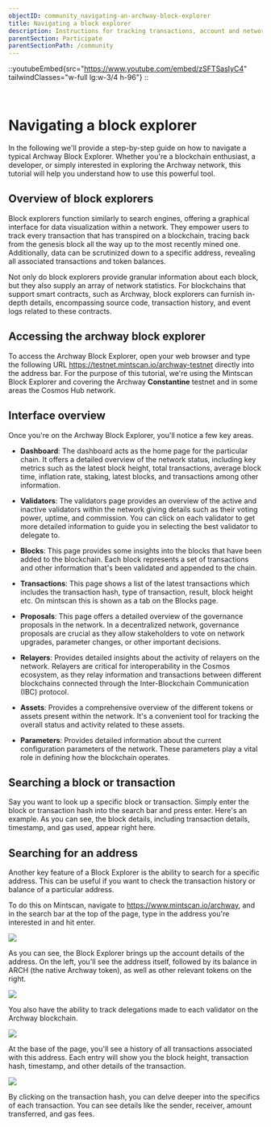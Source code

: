 ```yaml
---
objectID: community_navigating-an-archway-block-explorer
title: Navigating a block explorer
description: Instructions for tracking transactions, account and network activities
parentSection: Participate
parentSectionPath: /community
---
```


::youtubeEmbed{src="https://www.youtube.com/embed/zSFTSasIyC4" tailwindClasses="w-full lg:w-3/4 h-96"}
::

<br>

# Navigating a block explorer

In the following we'll provide a step-by-step guide on how to navigate a typical Archway Block Explorer. Whether you're a blockchain enthusiast, a developer, or simply interested in exploring the Archway network, this tutorial will help you understand how to use this powerful tool.


## Overview of block explorers

Block explorers function similarly to search engines, offering a graphical interface for data visualization within a network. They empower users to track every transaction that has transpired on a blockchain, tracing back from the genesis block all the way up to the most recently mined one. Additionally, data can be scrutinized down to a specific address, revealing all associated transactions and token balances.

Not only do block explorers provide granular information about each block, but they also supply an array of network statistics. For blockchains that support smart contracts, such as Archway, block explorers can furnish in-depth details, encompassing source code, transaction history, and event logs related to these contracts.


## Accessing the archway block explorer

To access the Archway Block Explorer, open your web browser and type the following URL https://testnet.mintscan.io/archway-testnet directly into the address bar. For the purpose of this tutorial, we're using the Mintscan Block Explorer and covering the Archway **Constantine** testnet and in some areas the Cosmos Hub network.

## Interface overview

Once you're on the Archway Block Explorer, you'll notice a few key areas.

- **Dashboard**: The dashboard acts as the home page for the particular chain. It offers a detailed overview of the network status, including key metrics such as the latest block height, total transactions, average block time, inflation rate, staking, latest blocks, and transactions among other information.

- **Validators**: The validators page provides an overview of the active and inactive validators within the network giving details such as their voting power, uptime, and commission. You can click on each validator to get more detailed information to guide you in selecting the best validator to delegate to.

- **Blocks**: This page provides some insights into the blocks that have been added to the blockchain. Each block represents a set of transactions and other information that's been validated and appended to the chain.

- **Transactions**: This page shows a list of the latest transactions which includes the transaction hash, type of transaction, result, block height etc. On mintscan this is shown as a tab on the Blocks page.

- **Proposals**: This page offers a detailed overview of the governance proposals in the network. In a decentralized network, governance proposals are crucial as they allow stakeholders to vote on network upgrades, parameter changes, or other important decisions.

- **Relayers**: Provides detailed insights about the activity of relayers on the network. Relayers are critical for interoperability in the Cosmos ecosystem, as they relay information and transactions between different blockchains connected through the Inter-Blockchain Communication (IBC) protocol.

- **Assets**: Provides a comprehensive overview of the different tokens or assets present within the network. It's a convenient tool for tracking the overall status and activity related to these assets.

- **Parameters**: Provides detailed information about the current configuration parameters of the network. These parameters play a vital role in defining how the blockchain operates.

## Searching a block or transaction

Say you want to look up a specific block or transaction. Simply enter the block or transaction hash into the search bar and press enter. Here's an example. As you can see, the block details, including transaction details, timestamp, and gas used, appear right here.

## Searching for an address

Another key feature of a Block Explorer is the ability to search for a specific address. This can be useful if you want to check the transaction history or balance of a particular address.

To do this on Mintscan, navigate to https://www.mintscan.io/archway, and in the search bar at the top of the page, type in the address you're interested in and hit enter.

![](/images/docs/mintscan/mintscan-search-address.png)

As you can see, the Block Explorer brings up the account details of the address. On the left, you'll see the address itself, followed by its balance in ARCH (the native Archway token), as well as other relevant tokens on the right.

![](/images/docs/mintscan/mintscan-available-balance.png)

You also have the ability to track delegations made to each validator on the Archway blockchain.

![](/images/docs/mintscan/mintscan-delegations.png)

At the base of the page, you'll see a history of all transactions associated with this address. Each entry will show you the block height, transaction hash, timestamp, and other details of the transaction.

![](/images/docs/mintscan/mintscan-transactions.png)

By clicking on the transaction hash, you can delve deeper into the specifics of each transaction. You can see details like the sender, receiver, amount transferred, and gas fees.